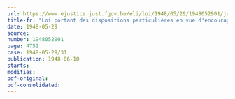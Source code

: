 ```yaml
---
url: https://www.ejustice.just.fgov.be/eli/loi/1948/05/29/1948052901/justel
title-fr: "Loi portant des dispositions particulières en vue d'encourager l'initiative privée à la construction d'habitations à bon marché et à l'acquisition de petites propriétés terriennes"
date: 1948-05-29
source:
number: 1948052901
page: 4752
case: 1948-05-29/31
publication: 1948-06-10
starts:
modifies:
pdf-original:
pdf-consolidated:
---
```


